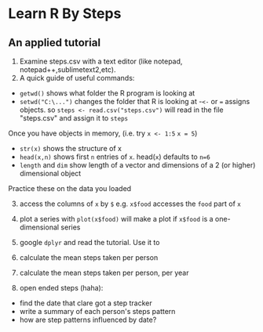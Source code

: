 Learn R By Steps
=================

An applied tutorial 
-----------

1. Examine steps.csv with a text editor (like notepad, notepad++,sublimetext2,etc).
2. A quick guide of useful commands: 

- `getwd()` shows what folder the R program is looking at
- `setwd("C:\...")` changes the folder that R is looking at
-`<-` or `=` assigns objects. so `steps <- read.csv("steps.csv")` will read in the file "steps.csv" and assign it to `steps`

Once you have objects in memory, (i.e. try `x <- 1:5` `x = 5`)

- `str(x)` shows the structure of x 
- `head(x,n)` shows first `n` entries of `x`.  head(`x`) defaults to `n=6`
- `length` and `dim` show length of a vector  and dimensions of a 2 (or higher) dimensional object


Practice these on the data you loaded


3. access the columns of `x` by `$` e.g. `x$food` accesses the `food` part of `x`
4. plot a series with `plot(x$food)` will make a plot if `x$food` is a one-dimensional series
5. google `dplyr` and read the tutorial. Use it to
6. calculate the mean steps taken per person
7. calculate the mean steps taken per person, per year

8. open ended steps (haha): 
- find the date that clare got a step tracker
- write a summary of each person's steps pattern
- how are step patterns influenced by date?



